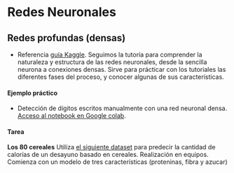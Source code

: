 # Redes Neuronales

## Redes profundas (densas)
- Referencia [guía Kaggle](https://www.kaggle.com/learn/intro-to-deep-learning "Tutorial"). Seguimos la tutoría para comprender la naturaleza y estructura de las redes neuronales, desde la sencilla neurona a conexiones densas.
Sirve para prácticar con los tutoriales las diferentes fases del proceso, y conocer algunas de sus características.

#### Ejemplo práctico
- Detección de dígitos escritos manualmente con una red neuronal densa. [Acceso al notebook en Google colab](https://colab.research.google.com/drive/1ye-nrSE2U1pkuT1Bu6WhbqrClTULWwT4?usp=sharing).

#### Tarea
**Los 80 cereales**
    Utiliza [el siguiente dataset](https://www.kaggle.com/datasets/crawford/80-cereals) para predecir la cantidad de calorías de un desayuno basado en cereales. Realización en equipos. Comienza con un modelo de tres características (proteninas, fibra y azucar)